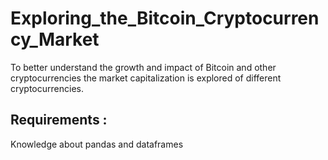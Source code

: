 # Exploring_the_Bitcoin_Cryptocurrency_Market
To better understand the growth and impact of Bitcoin and other cryptocurrencies the market
capitalization is explored of different cryptocurrencies.

## Requirements : ##

Knowledge about pandas and dataframes
